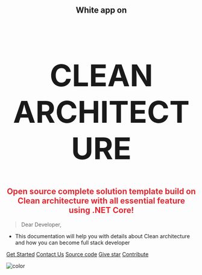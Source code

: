 <!-- ![header](img/clean-architecture.png)  -->

<!-- ![logo](img/logo.png)  -->
<div>
<br/>
<h2 align="center"><strong>White app on</strong></h2>
<h1 align="center" style="font-size: 80px;" ><strong>CLEAN<br/>ARCHITECTURE</strong></h1>

<h2 align="center" style="color:#df2b34;" ><strong>Open source complete solution template build on <br/>Clean architecture with all essential feature using .NET Core!</strong></h2>
</div>

> Dear Developer,
 
- This documentation will help you with details about Clean architecture and how you can become full stack developer

[Get Started](#Clean-Architecture)
[Contact Us](https://github.com/Amitpnk/Clean-Architecture-ASP.NET-Core/issues/new)
[Source code](https://github.com/Amitpnk/Clean-Architecture-ASP.NET-Core)
[Give star](https://github.com/Amitpnk/Clean-Architecture-ASP.NET-Core)
[Contribute](https://www.buymeacoffee.com/codewithamit)

![color](#1F222F)
